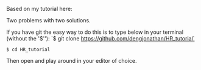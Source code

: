 Based on my tutorial here:

Two problems with two solutions.

If you have git the easy way to do this is to type below in your terminal (without the '$''):
`$ git clone https://github.com/dengjonathan/HR_tutorial`

`$ cd HR_tutorial`

Then open and play around in your editor of choice.


